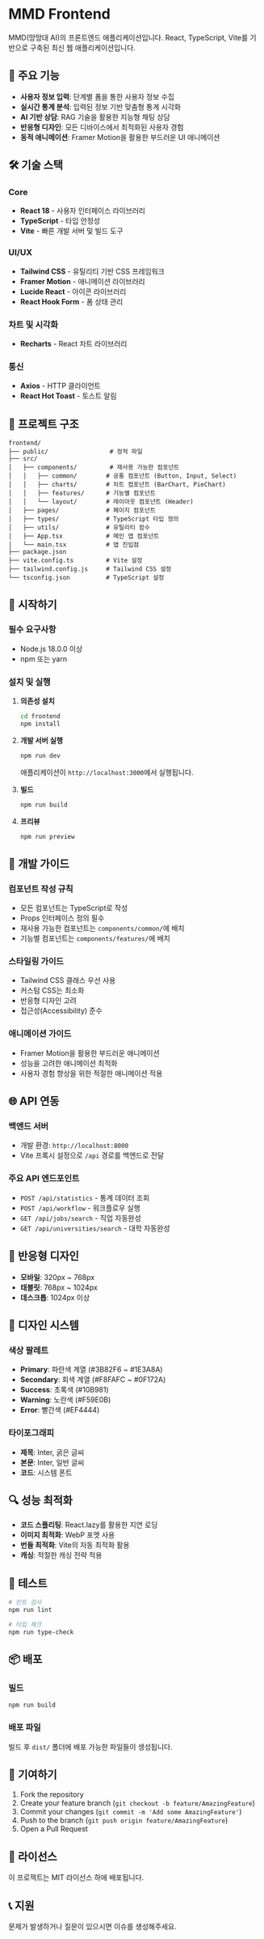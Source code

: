 # MMD Frontend

MMD(망망대 AI)의 프론트엔드 애플리케이션입니다. React, TypeScript, Vite를 기반으로 구축된 최신 웹 애플리케이션입니다.

## 🚀 주요 기능

- **사용자 정보 입력**: 단계별 폼을 통한 사용자 정보 수집
- **실시간 통계 분석**: 입력된 정보 기반 맞춤형 통계 시각화
- **AI 기반 상담**: RAG 기술을 활용한 지능형 채팅 상담
- **반응형 디자인**: 모든 디바이스에서 최적화된 사용자 경험
- **동적 애니메이션**: Framer Motion을 활용한 부드러운 UI 애니메이션

## 🛠 기술 스택

### Core
- **React 18** - 사용자 인터페이스 라이브러리
- **TypeScript** - 타입 안정성
- **Vite** - 빠른 개발 서버 및 빌드 도구

### UI/UX
- **Tailwind CSS** - 유틸리티 기반 CSS 프레임워크
- **Framer Motion** - 애니메이션 라이브러리
- **Lucide React** - 아이콘 라이브러리
- **React Hook Form** - 폼 상태 관리

### 차트 및 시각화
- **Recharts** - React 차트 라이브러리

### 통신
- **Axios** - HTTP 클라이언트
- **React Hot Toast** - 토스트 알림

## 📁 프로젝트 구조

```
frontend/
├── public/                 # 정적 파일
├── src/
│   ├── components/         # 재사용 가능한 컴포넌트
│   │   ├── common/        # 공통 컴포넌트 (Button, Input, Select)
│   │   ├── charts/        # 차트 컴포넌트 (BarChart, PieChart)
│   │   ├── features/      # 기능별 컴포넌트
│   │   └── layout/        # 레이아웃 컴포넌트 (Header)
│   ├── pages/             # 페이지 컴포넌트
│   ├── types/             # TypeScript 타입 정의
│   ├── utils/             # 유틸리티 함수
│   ├── App.tsx            # 메인 앱 컴포넌트
│   └── main.tsx           # 앱 진입점
├── package.json
├── vite.config.ts         # Vite 설정
├── tailwind.config.js     # Tailwind CSS 설정
└── tsconfig.json          # TypeScript 설정
```

## 🚀 시작하기

### 필수 요구사항
- Node.js 18.0.0 이상
- npm 또는 yarn

### 설치 및 실행

1. **의존성 설치**
   ```bash
   cd frontend
   npm install
   ```

2. **개발 서버 실행**
   ```bash
   npm run dev
   ```
   애플리케이션이 `http://localhost:3000`에서 실행됩니다.

3. **빌드**
   ```bash
   npm run build
   ```

4. **프리뷰**
   ```bash
   npm run preview
   ```

## 🔧 개발 가이드

### 컴포넌트 작성 규칙
- 모든 컴포넌트는 TypeScript로 작성
- Props 인터페이스 정의 필수
- 재사용 가능한 컴포넌트는 `components/common/`에 배치
- 기능별 컴포넌트는 `components/features/`에 배치

### 스타일링 가이드
- Tailwind CSS 클래스 우선 사용
- 커스텀 CSS는 최소화
- 반응형 디자인 고려
- 접근성(Accessibility) 준수

### 애니메이션 가이드
- Framer Motion을 활용한 부드러운 애니메이션
- 성능을 고려한 애니메이션 최적화
- 사용자 경험 향상을 위한 적절한 애니메이션 적용

## 🌐 API 연동

### 백엔드 서버
- 개발 환경: `http://localhost:8000`
- Vite 프록시 설정으로 `/api` 경로를 백엔드로 전달

### 주요 API 엔드포인트
- `POST /api/statistics` - 통계 데이터 조회
- `POST /api/workflow` - 워크플로우 실행
- `GET /api/jobs/search` - 직업 자동완성
- `GET /api/universities/search` - 대학 자동완성

## 📱 반응형 디자인

- **모바일**: 320px ~ 768px
- **태블릿**: 768px ~ 1024px
- **데스크톱**: 1024px 이상

## 🎨 디자인 시스템

### 색상 팔레트
- **Primary**: 파란색 계열 (#3B82F6 ~ #1E3A8A)
- **Secondary**: 회색 계열 (#F8FAFC ~ #0F172A)
- **Success**: 초록색 (#10B981)
- **Warning**: 노란색 (#F59E0B)
- **Error**: 빨간색 (#EF4444)

### 타이포그래피
- **제목**: Inter, 굵은 글씨
- **본문**: Inter, 일반 글씨
- **코드**: 시스템 폰트

## 🔍 성능 최적화

- **코드 스플리팅**: React.lazy를 활용한 지연 로딩
- **이미지 최적화**: WebP 포맷 사용
- **번들 최적화**: Vite의 자동 최적화 활용
- **캐싱**: 적절한 캐싱 전략 적용

## 🧪 테스트

```bash
# 린트 검사
npm run lint

# 타입 체크
npm run type-check
```

## 📦 배포

### 빌드
```bash
npm run build
```

### 배포 파일
빌드 후 `dist/` 폴더에 배포 가능한 파일들이 생성됩니다.

## 🤝 기여하기

1. Fork the repository
2. Create your feature branch (`git checkout -b feature/AmazingFeature`)
3. Commit your changes (`git commit -m 'Add some AmazingFeature'`)
4. Push to the branch (`git push origin feature/AmazingFeature`)
5. Open a Pull Request

## 📄 라이선스

이 프로젝트는 MIT 라이선스 하에 배포됩니다.

## 📞 지원

문제가 발생하거나 질문이 있으시면 이슈를 생성해주세요. 
